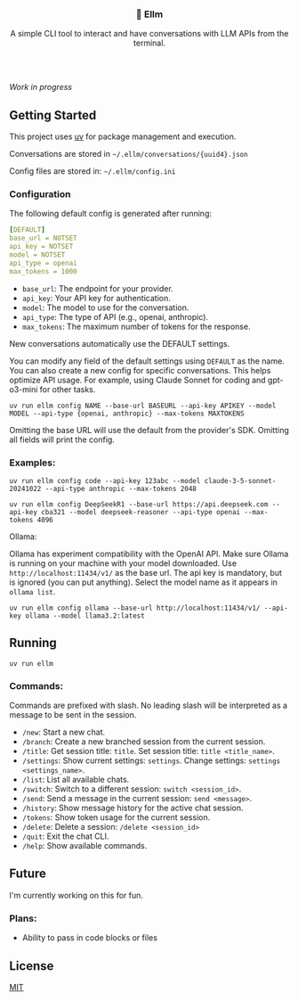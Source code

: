 <br/><br/>
<div>
    <h3 align="center">🌳 Ellm</h3>
    <p align="center">
      A simple CLI tool to interact and have conversations with LLM APIs from the terminal.
    </p>
</div>
<br><br>

_Work in progress_

## Getting Started
This project uses [uv](https://github.com/astral-sh/uv) for package management and execution.

Conversations are stored in `~/.ellm/conversations/{uuid4}.json`

Config files are stored in: `~/.ellm/config.ini`

### Configuration
The following default config is generated after running:

```yaml
[DEFAULT]
base_url = NOTSET
api_key = NOTSET
model = NOTSET
api_type = openai
max_tokens = 1000
```

- `base_url`: The endpoint for your provider.
- `api_key`: Your API key for authentication.
- `model`: The model to use for the conversation.
- `api_type`: The type of API (e.g., openai, anthropic).
- `max_tokens`: The maximum number of tokens for the response.

New conversations automatically use the DEFAULT settings.

You can modify any field of the default settings using `DEFAULT` as the name. You can also create a new config for specific conversations. This helps optimize API usage. For example, using Claude Sonnet for coding and gpt-o3-mini for other tasks.

```shell
uv run ellm config NAME --base-url BASEURL --api-key APIKEY --model MODEL --api-type {openai, anthropic} --max-tokens MAXTOKENS
```

Omitting the base URL will use the default from the provider's SDK. Omitting all fields will print the config.

### Examples:
```shell
uv run ellm config code --api-key 123abc --model claude-3-5-sonnet-20241022 --api-type anthropic --max-tokens 2048
```
```shell
uv run ellm config DeepSeekR1 --base-url https://api.deepseek.com --api-key cba321 --model deepseek-reasoner --api-type openai --max-tokens 4096
```

Ollama:

Ollama has experiment compatibility with the OpenAI API. Make sure Ollama is running on your machine with your model downloaded. Use `http://localhost:11434/v1/` as the base url. The api key is mandatory, but is ignored (you can put anything). Select the model name as it appears in `ollama list`.
```shell
uv run ellm config ollama --base-url http://localhost:11434/v1/ --api-key ollama --model llama3.2:latest
```

## Running
```shell
uv run ellm
```

### Commands:

Commands are prefixed with slash. No leading slash will be interpreted as a message to be sent in the session.

- `/new`: Start a new chat.
- `/branch`: Create a new branched session from the current session.
- `/title`: Get session title: `title`. Set session title: `title <title_name>`.
- `/settings`: Show current settings: `settings`. Change settings: `settings <settings_name>`.
- `/list`: List all available chats.
- `/switch`: Switch to a different session: `switch <session_id>`.
- `/send`: Send a message in the current session: `send <message>`.
- `/history`: Show message history for the active chat session.
- `/tokens`: Show token usage for the current session.
- `/delete`: Delete a session: `/delete <session_id>`
- `/quit`: Exit the chat CLI.
- `/help`: Show available commands.


## Future

I'm currently working on this for fun.

### Plans:

- Ability to pass in code blocks or files


## License

[MIT](https://github.com/williamfedele/ellm/blob/main/LICENSE)
